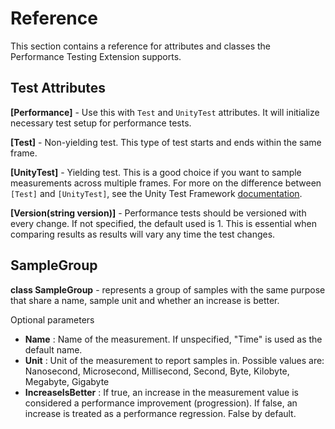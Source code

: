 # Reference

This section contains a reference for attributes and classes the Performance Testing Extension supports.

## Test Attributes
**[Performance]** - Use this with  `Test` and `UnityTest` attributes. It will initialize necessary test setup for performance tests.

**[Test]** -  Non-yielding test. This type of test starts and ends within the same frame.

**[UnityTest]** - Yielding test. This is a good choice if you want to sample measurements across multiple frames. For more on the difference between `[Test]` and `[UnityTest]`, see the Unity Test Framework [documentation](https://docs.unity3d.com/Packages/com.unity.test-framework@1.1/manual/reference-attribute-unitytest.html).

**[Version(string version)]** - Performance tests should be versioned with every change. If not specified, the default used is 1. This is essential when comparing results as results will vary any time the test changes.


## SampleGroup

**class SampleGroup** - represents a group of samples with the same purpose that share a name, sample unit and whether an increase is better. 

Optional parameters
- **Name** : Name of the measurement. If unspecified, "Time" is used as the default name.
- **Unit** : Unit of the measurement to report samples in. Possible values are:
Nanosecond, Microsecond, Millisecond, Second, Byte, Kilobyte, Megabyte, Gigabyte
- **IncreaseIsBetter** : If true, an increase in the measurement value is considered a performance improvement (progression). If false, an increase is treated as a performance regression. False by default. 